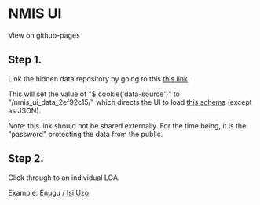 NMIS UI
=======

View on github-pages

Step 1.
-------
Link the hidden data repository by going to this [this link](http://modilabs.github.com/nmis_ui/build/?data=/nmis_ui_data_2ef92c15/).

This will set the value of "$.cookie('data-source')" to "/nmis_ui_data_2ef92c15/" which directs the UI to load [this schema](https://github.com/modilabs/nmis_ui_data_2ef92c15/blob/master/schema.yaml) (except as JSON).

*Note*: this link should not be shared externally. For the time being, it is the "password" protecting the data from the public.

Step 2.
-------
Click through to an individual LGA.

Example: [Enugu / Isi Uzo](http://modilabs.github.com/nmis_ui/build/#/enugu/isi_uzo/)